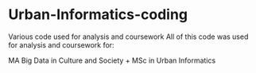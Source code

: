 # Urban-Informatics-coding
Various code used for analysis and coursework
All of this code was used for analysis and coursework for: 

MA Big Data in Culture and Society + MSc in Urban Informatics
